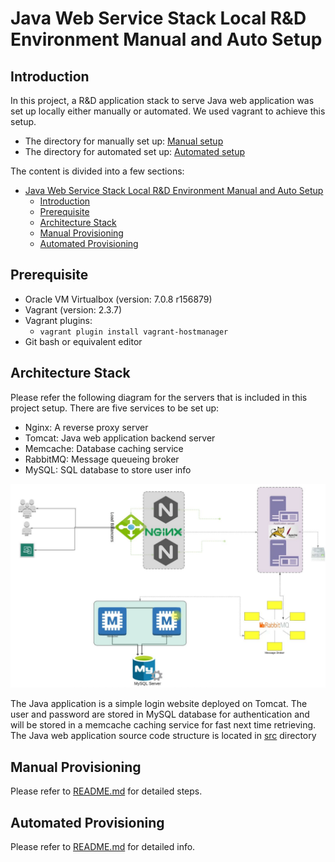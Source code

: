 # Java Web Service Stack Local R&D Environment Manual and Auto Setup

## Introduction
In this project, a R&D application stack to serve Java web application was set up locally either manually or automated. We used vagrant to achieve this setup.

- The directory for manually set up: [Manual setup](vagrant/manual)
- The directory for automated set up: [Automated setup](vagrant/auto)

The content is divided into a few sections:

- [Java Web Service Stack Local R\&D Environment Manual and Auto Setup](#java-web-service-stack-local-rd-environment-manual-and-auto-setup)
  - [Introduction](#introduction)
  - [Prerequisite](#prerequisite)
  - [Architecture Stack](#architecture-stack)
  - [Manual Provisioning](#manual-provisioning)
  - [Automated Provisioning](#automated-provisioning)

## Prerequisite
- Oracle VM Virtualbox (version: 7.0.8 r156879)
- Vagrant (version: 2.3.7)
- Vagrant plugins:
  - ```vagrant plugin install vagrant-hostmanager```
- Git bash or equivalent editor

## Architecture Stack
Please refer the following diagram for the servers that is included in this project setup. There are five services to be set up:
- Nginx: A reverse proxy server
- Tomcat: Java web application backend server
- Memcache: Database caching service
- RabbitMQ: Message queueing broker
- MySQL: SQL database to store user info

![Architecture Stack](images/architecture-stack.png)

The Java application is a simple login website deployed on Tomcat. The user and password are stored in MySQL database for authentication and will be stored in a memcache caching service for fast next time retrieving. The Java web application source code structure is located in [src](src) directory
## Manual Provisioning
Please refer to [README.md](vagrant/manual/README.md) for detailed steps.

## Automated Provisioning
Please refer to [README.md](vagrant/auto/README.md) for detailed info.

